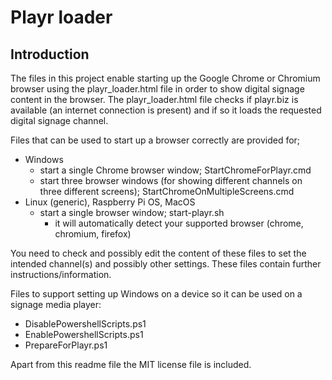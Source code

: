 # Playr loader

## Introduction

The files in this project enable starting up the Google Chrome or Chromium
browser using the playr_loader.html file in order to show digital signage
content in the browser. The playr_loader.html file checks if playr.biz
is available (an internet connection is present) and if so it loads the
requested digital signage channel.

Files that can be used to start up a browser correctly are provided for;

- Windows
  - start a single Chrome browser window; StartChromeForPlayr.cmd
  - start three browser windows (for showing different channels on three
    different screens); StartChromeOnMultipleScreens.cmd
- Linux (generic), Raspberry Pi OS, MacOS
  - start a single browser window; start-playr.sh
    - it will automatically detect your supported browser (chrome, chromium, firefox)

You need to check and possibly edit the content of these files to set the
intended channel(s) and possibly other settings. These files contain further
instructions/information.

Files to support setting up Windows on a device so it can be used on a
signage media player:

- DisablePowershellScripts.ps1
- EnablePowershellScripts.ps1
- PrepareForPlayr.ps1

Apart from this readme file the MIT license file is included.

